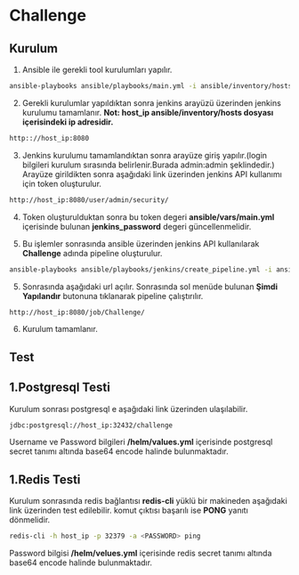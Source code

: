 # Challenge



## Kurulum

1. Ansible ile gerekli tool kurulumları yapılır.

```bash
ansible-playbooks ansible/playbooks/main.yml -i ansible/inventory/hosts
```
2. Gerekli kurulumlar yapıldıktan sonra jenkins arayüzü üzerinden jenkins kurulumu tamamlanır.
 **Not: host_ip ansible/inventory/hosts dosyası içerisindeki ip adresidir.**
```bash
http:://host_ip:8080
```
3. Jenkins kurulumu tamamlandıktan sonra arayüze giriş yapılır.(login bilgileri kurulum sırasında belirlenir.Burada admin:admin şeklindedir.) Arayüze girildikten sonra aşağıdaki link üzerinden jenkins API kullanımı için token oluşturulur.
```bash
http://host_ip:8080/user/admin/security/
```
4. Token oluşturulduktan sonra bu token degeri **ansible/vars/main.yml** içerisinde bulunan **jenkins_password** degeri güncellenmelidir.

5. Bu işlemler sonrasında ansible üzerinden jenkins API kullanılarak **Challenge** adında pipeline oluşturulur.
```bash
ansible-playbooks ansible/playbooks/jenkins/create_pipeline.yml -i ansible/inventory/hosts
```
5. Sonrasında aşağıdaki url açılır. Sonrasında sol menüde bulunan **Şimdi Yapılandır** butonuna tıklanarak pipeline çalıştırılır.
```bash
http://host_ip:8080/job/Challenge/
```
6. Kurulum tamamlanır.

 ## Test
## 1.Postgresql Testi
Kurulum sonrası postgresql e aşağıdaki link üzerinden ulaşılabilir.
 ```bash
jdbc:postgresql://host_ip:32432/challenge

```
Username ve Password bilgileri **/helm/values.yml** içerisinde postgresql secret tanımı altında base64 encode halinde bulunmaktadır.

## 1.Redis Testi
Kurulum sonrasında redis bağlantısı **redis-cli** yüklü bir makineden aşağıdaki link üzerinden test edilebilir. komut çıktısı başarılı ise **PONG** yanıtı dönmelidir.
 ```bash
redis-cli -h host_ip -p 32379 -a <PASSWORD> ping
```
Password bilgisi **/helm/velues.yml** içerisinde redis secret tanımı altında base64 encode halinde bulunmaktadır.